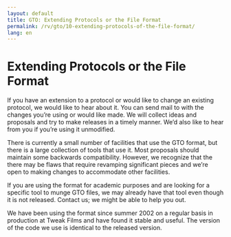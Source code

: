 ```yaml
---
layout: default
title: GTO: Extending Protocols or the File Format
permalink: /rv/gto/10-extending-protocols-of-the-file-format/
lang: en
---
```


# Extending Protocols or the File Format

If you have an extension to a protocol or would like to change an existing protocol, we would like to hear about it. You can send mail to with the changes you’re using or would like made. We will collect ideas and proposals and try to make releases in a timely manner. We’d also like to hear from you if you’re using it unmodified.

There is currently a small number of facilities that use the GTO format, but there is a large collection of tools that use it. Most proposals should maintain some backwards compatibility. However, we recognize that the there may be flaws that require revamping significant pieces and we’re open to making changes to accommodate other facilities.

If you are using the format for academic purposes and are looking for a specific tool to munge GTO files, we may already have that tool even though it is not released. Contact us; we might be able to help you out.

We have been using the format since summer 2002 on a regular basis in production at Tweak Films and have found it stable and useful. The version of the code we use is identical to the released version.
